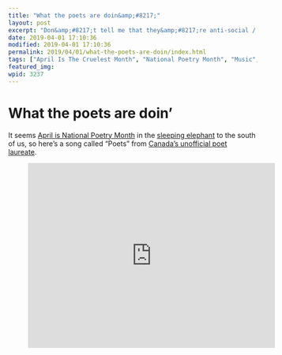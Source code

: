 ```yaml
---
title: "What the poets are doin&amp;#8217;"
layout: post
excerpt: "Don&amp;#8217;t tell me that they&amp;#8217;re anti-social / Somehow not anti-social enough"
date: 2019-04-01 17:10:36
modified: 2019-04-01 17:10:36
permalink: 2019/04/01/what-the-poets-are-doin/index.html
tags: ["April Is The Cruelest Month", "National Poetry Month", "Music", "Patriotic? Me?", "Youtubery"]
featured_img: 
wpid: 3237
---
```


# What the poets are doin&#8217;

It seems [April is National Poetry Month](https://www.poets.org/national-poetry-month/home) in the [sleeping elephant](https://www.brainyquote.com/quotes/pierre_trudeau_112307) to the south of us, so here’s a song called “Poets” from [Canada’s unofficial poet laureate](https://www.danpontefract.com/canadas-poet-laureate-gord-downie/).

<figure class="wp-block-embed-youtube wp-block-embed is-type-video is-provider-youtube wp-embed-aspect-4-3 wp-has-aspect-ratio"><div class="wp-block-embed__wrapper"><iframe allow="accelerometer; autoplay; clipboard-write; encrypted-media; gyroscope; picture-in-picture; web-share" allowfullscreen="" frameborder="0" height="375" loading="lazy" src="https://www.youtube.com/embed/fBNGfFqaFu8?feature=oembed" title="The Tragically Hip - Poets" width="500"></iframe></div></figure>
